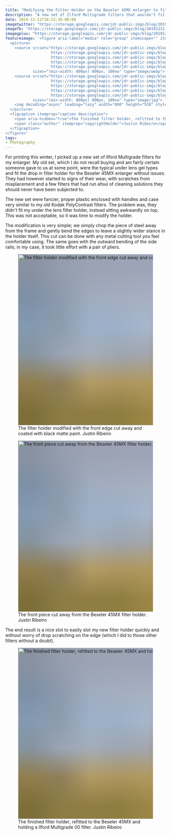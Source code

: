 ```yaml
---
title: "Modifying the Filter Holder on the Beseler 45MX enlarger to fit Ilford Multigrade filters"
description: "A new set of Ilford Multigrade filters that wouldn't fit my under lens holder wasn't a cause for alarm. Someone hand me a cut saw."
date: 2019-12-11T16:23:36-08:00
imagetwitter: "https://storage.googleapis.com/jdr-public-imgs/blog/20191211-45mx-filter-holder-cut-01-800.jpg"
imagefb: "https://storage.googleapis.com/jdr-public-imgs/blog/20191211-45mx-filter-holder-cut-01-800.jpg"
imagegplus: "https://storage.googleapis.com/jdr-public-imgs/blog/20191211-45mx-filter-holder-cut-01-800.jpg"
featureimage: '<figure aria-label="media" role="group" itemscope="" itemprop="associatedMedia" itemtype="http://schema.org/ImageObject">
  <picture>
    <source srcset="https://storage.googleapis.com/jdr-public-imgs/blog/20191211-45mx-filter-holder-cut-01-640.webp 640w,
                    https://storage.googleapis.com/jdr-public-imgs/blog/20191211-45mx-filter-holder-cut-01-800.webp 800w,
                    https://storage.googleapis.com/jdr-public-imgs/blog/20191211-45mx-filter-holder-cut-01-1024.webp 1024w,
                    https://storage.googleapis.com/jdr-public-imgs/blog/20191211-45mx-filter-holder-cut-01-1280.webp 1280w,
                    https://storage.googleapis.com/jdr-public-imgs/blog/20191211-45mx-filter-holder-cut-01-1600.webp 1600w"
            sizes="(min-width: 800px) 800px, 100vw" type="image/webp">
    <source srcset="https://storage.googleapis.com/jdr-public-imgs/blog/20191211-45mx-filter-holder-cut-01-640.jpg 640w,
                    https://storage.googleapis.com/jdr-public-imgs/blog/20191211-45mx-filter-holder-cut-01-800.jpg 800w,
                    https://storage.googleapis.com/jdr-public-imgs/blog/20191211-45mx-filter-holder-cut-01-1024.jpg 1024w,
                    https://storage.googleapis.com/jdr-public-imgs/blog/20191211-45mx-filter-holder-cut-01-1280.jpg 1280w,
                    https://storage.googleapis.com/jdr-public-imgs/blog/20191211-45mx-filter-holder-cut-01-1600.jpg 1600w"
            sizes="(min-width: 800px) 800px, 100vw" type="image/jpg">
    <img decoding="async" loading="lazy" width="800" height="538" style="background-size: cover; background-image: url(''data:image/svg+xml;charset=utf-8,%3Csvg xmlns=\''http%3A//www.w3.org/2000/svg\'' xmlns%3Axlink=\''http%3A//www.w3.org/1999/xlink\'' viewBox=\''0 0 1280 853\''%3E%3Cfilter id=\''b\'' color-interpolation-filters=\''sRGB\''%3E%3CfeGaussianBlur stdDeviation=\''.5\''%3E%3C/feGaussianBlur%3E%3CfeComponentTransfer%3E%3CfeFuncA type=\''discrete\'' tableValues=\''1 1\''%3E%3C/feFuncA%3E%3C/feComponentTransfer%3E%3C/filter%3E%3Cimage filter=\''url(%23b)\'' x=\''0\'' y=\''0\'' height=\''100%25\'' width=\''100%25\'' xlink%3Ahref=\''data%3Aimage/png;base64,iVBORw0KGgoAAAANSUhEUgAAAAkAAAAGCAIAAACepSOSAAAACXBIWXMAAC4jAAAuIwF4pT92AAAAs0lEQVQI1wGoAFf/AImSoJSer5yjs52ktp2luJuluKOpuJefsoCNowB+kKaOm66grL+krsCnsMGrt8m1u8mzt8OVoLIAhJqzjZ2tnLLLnLHJp7fNmpyjqbPCqLrRjqO7AIeUn5ultaWtt56msaSnroZyY4mBgLq7wY6TmwCRfk2Pf1uzm2WulV+xmV6rmGyQfFm3nWSBcEIAfm46jX1FkH5Djn5AmodGo49MopBLlIRBfG8yj/dfjF5frTUAAAAASUVORK5CYII=\''%3E%3C/image%3E%3C/svg%3E'');" src="https://storage.googleapis.com/jdr-public-imgs/blog/20191211-45mx-filter-holder-cut-01-800.jpg" alt="The finished filter holder, refitted to the Beseler 45MX and holding a Ilford Multigrade 00 filter.">
  </picture>
  <figcaption itemprop="caption description">
    <span aria-hidden="true">The finished filter holder, refitted to the Beseler 45MX and holding a Ilford Multigrade 00 filter.</span>
    <span class="author" itemprop="copyrightHolder">Justin Ribeiro</span>
  </figcaption>
</figure>'
tags:
- Photography
---
```


For printing this winter, I picked up a new set of Ilford Multigrade filters for my enlarger. My old set, which I do not recall buying and am fairly certain someone gave to us at some point, were the typical under lens gel types and fit the drop in filter holder for the Beseler 45MX enlarger without issues. They had however started to signs of their wear, with scratches from misplacement and a few filters that had run afoul of cleaning solutions they should never have been subjected to.

The new set were fancier, proper plastic enclosed with handles and case very similar to my old Kodak PolyContrast filters. The problem was, they didn't fit my under the lens filter holder, instead sitting awkwardly on top. This was not acceptable, so it was time to modify the holder.

The modification is very simple; we simply chop the piece of steel away from the frame and gently bend the edges to leave a slightly wider stance in the holder itself. This cut can be done with any metal cutting tool you feel comfortable using.  The same goes with the outward bending of the side rails; in my case, it took little effort with a pair of pliers.

<figure aria-label="media" role="group" itemscope="" itemprop="associatedMedia" itemtype="http://schema.org/ImageObject">
  <picture>
    <source srcset="https://storage.googleapis.com/jdr-public-imgs/blog/20191211-45mx-filter-holder-cut-03-640.webp 640w,
                    https://storage.googleapis.com/jdr-public-imgs/blog/20191211-45mx-filter-holder-cut-03-800.webp 800w,
                    https://storage.googleapis.com/jdr-public-imgs/blog/20191211-45mx-filter-holder-cut-03-1024.webp 1024w,
                    https://storage.googleapis.com/jdr-public-imgs/blog/20191211-45mx-filter-holder-cut-03-1280.webp 1280w,
                    https://storage.googleapis.com/jdr-public-imgs/blog/20191211-45mx-filter-holder-cut-03-1600.webp 1600w"
            sizes="(min-width: 800px) 800px, 100vw" type="image/webp">
    <source srcset="https://storage.googleapis.com/jdr-public-imgs/blog/20191211-45mx-filter-holder-cut-03-640.jpg 640w,
                    https://storage.googleapis.com/jdr-public-imgs/blog/20191211-45mx-filter-holder-cut-03-800.jpg 800w,
                    https://storage.googleapis.com/jdr-public-imgs/blog/20191211-45mx-filter-holder-cut-03-1024.jpg 1024w,
                    https://storage.googleapis.com/jdr-public-imgs/blog/20191211-45mx-filter-holder-cut-03-1280.jpg 1280w,
                    https://storage.googleapis.com/jdr-public-imgs/blog/20191211-45mx-filter-holder-cut-03-1600.jpg 1600w"
            sizes="(min-width: 800px) 800px, 100vw" type="image/jpg">
    <img decoding="async" loading="lazy" width="800" height="538" style="background-size: cover;
          background-image: url('data:image/svg+xml;charset=utf-8,%3Csvg xmlns=\'http%3A//www.w3.org/2000/svg\' xmlns%3Axlink=\'http%3A//www.w3.org/1999/xlink\' viewBox=\'0 0 1280 853\'%3E%3Cfilter id=\'b\' color-interpolation-filters=\'sRGB\'%3E%3CfeGaussianBlur stdDeviation=\'.5\'%3E%3C/feGaussianBlur%3E%3CfeComponentTransfer%3E%3CfeFuncA type=\'discrete\' tableValues=\'1 1\'%3E%3C/feFuncA%3E%3C/feComponentTransfer%3E%3C/filter%3E%3Cimage filter=\'url(%23b)\' x=\'0\' y=\'0\' height=\'100%25\' width=\'100%25\' xlink%3Ahref=\'data%3Aimage/png;base64,iVBORw0KGgoAAAANSUhEUgAAAAkAAAAGCAIAAACepSOSAAAACXBIWXMAAC4jAAAuIwF4pT92AAAAs0lEQVQI1wGoAFf/AImSoJSer5yjs52ktp2luJuluKOpuJefsoCNowB+kKaOm66grL+krsCnsMGrt8m1u8mzt8OVoLIAhJqzjZ2tnLLLnLHJp7fNmpyjqbPCqLrRjqO7AIeUn5ultaWtt56msaSnroZyY4mBgLq7wY6TmwCRfk2Pf1uzm2WulV+xmV6rmGyQfFm3nWSBcEIAfm46jX1FkH5Djn5AmodGo49MopBLlIRBfG8yj/dfjF5frTUAAAAASUVORK5CYII=\'%3E%3C/image%3E%3C/svg%3E');" src="https://storage.googleapis.com/jdr-public-imgs/blog/20191211-45mx-filter-holder-cut-03-800.jpg" alt="The filter holder modified with the front edge cut away and coated with black matte paint.">
  </picture>
  <figcaption itemprop="caption description">
    <span aria-hidden="true">The filter holder modified with the front edge cut away and coated with black matte paint.</span>
    <span class="author" itemprop="copyrightHolder">Justin Ribeiro</span>
  </figcaption>
</figure>

<figure aria-label="media" role="group" itemscope="" itemprop="associatedMedia" itemtype="http://schema.org/ImageObject">
  <picture>
    <source srcset="https://storage.googleapis.com/jdr-public-imgs/blog/20191211-45mx-filter-holder-cut-02-640.webp 640w,
                    https://storage.googleapis.com/jdr-public-imgs/blog/20191211-45mx-filter-holder-cut-02-800.webp 800w,
                    https://storage.googleapis.com/jdr-public-imgs/blog/20191211-45mx-filter-holder-cut-02-1024.webp 1024w,
                    https://storage.googleapis.com/jdr-public-imgs/blog/20191211-45mx-filter-holder-cut-02-1280.webp 1280w,
                    https://storage.googleapis.com/jdr-public-imgs/blog/20191211-45mx-filter-holder-cut-02-1600.webp 1600w"
            sizes="(min-width: 800px) 800px, 100vw" type="image/webp">
    <source srcset="https://storage.googleapis.com/jdr-public-imgs/blog/20191211-45mx-filter-holder-cut-02-640.jpg 640w,
                    https://storage.googleapis.com/jdr-public-imgs/blog/20191211-45mx-filter-holder-cut-02-800.jpg 800w,
                    https://storage.googleapis.com/jdr-public-imgs/blog/20191211-45mx-filter-holder-cut-02-1024.jpg 1024w,
                    https://storage.googleapis.com/jdr-public-imgs/blog/20191211-45mx-filter-holder-cut-02-1280.jpg 1280w,
                    https://storage.googleapis.com/jdr-public-imgs/blog/20191211-45mx-filter-holder-cut-02-1600.jpg 1600w"
            sizes="(min-width: 800px) 800px, 100vw" type="image/jpg">
    <img decoding="async" loading="lazy" width="800" height="538" style="background-size: cover;
          background-image: url('data:image/svg+xml;charset=utf-8,%3Csvg xmlns=\'http%3A//www.w3.org/2000/svg\' xmlns%3Axlink=\'http%3A//www.w3.org/1999/xlink\' viewBox=\'0 0 1280 853\'%3E%3Cfilter id=\'b\' color-interpolation-filters=\'sRGB\'%3E%3CfeGaussianBlur stdDeviation=\'.5\'%3E%3C/feGaussianBlur%3E%3CfeComponentTransfer%3E%3CfeFuncA type=\'discrete\' tableValues=\'1 1\'%3E%3C/feFuncA%3E%3C/feComponentTransfer%3E%3C/filter%3E%3Cimage filter=\'url(%23b)\' x=\'0\' y=\'0\' height=\'100%25\' width=\'100%25\' xlink%3Ahref=\'data%3Aimage/png;base64,iVBORw0KGgoAAAANSUhEUgAAAAkAAAAGCAIAAACepSOSAAAACXBIWXMAAC4jAAAuIwF4pT92AAAAs0lEQVQI1wGoAFf/AImSoJSer5yjs52ktp2luJuluKOpuJefsoCNowB+kKaOm66grL+krsCnsMGrt8m1u8mzt8OVoLIAhJqzjZ2tnLLLnLHJp7fNmpyjqbPCqLrRjqO7AIeUn5ultaWtt56msaSnroZyY4mBgLq7wY6TmwCRfk2Pf1uzm2WulV+xmV6rmGyQfFm3nWSBcEIAfm46jX1FkH5Djn5AmodGo49MopBLlIRBfG8yj/dfjF5frTUAAAAASUVORK5CYII=\'%3E%3C/image%3E%3C/svg%3E');" src="https://storage.googleapis.com/jdr-public-imgs/blog/20191211-45mx-filter-holder-cut-02-800.jpg" alt="The front piece cut away from the Beseler 45MX filter holder.">
  </picture>
  <figcaption itemprop="caption description">
    <span aria-hidden="true">The front piece cut away from the Beseler 45MX filter holder.</span>
    <span class="author" itemprop="copyrightHolder">Justin Ribeiro</span>
  </figcaption>
</figure>

The end result is a nice slot to easily slot my new filter holder quickly and without worry of drop scratching on the edge (which I did to those other filters without a doubt).

<figure aria-label="media" role="group" itemscope="" itemprop="associatedMedia" itemtype="http://schema.org/ImageObject">
  <picture>
    <source srcset="https://storage.googleapis.com/jdr-public-imgs/blog/20191211-45mx-filter-holder-cut-01-640.webp 640w,
                    https://storage.googleapis.com/jdr-public-imgs/blog/20191211-45mx-filter-holder-cut-01-800.webp 800w,
                    https://storage.googleapis.com/jdr-public-imgs/blog/20191211-45mx-filter-holder-cut-01-1024.webp 1024w,
                    https://storage.googleapis.com/jdr-public-imgs/blog/20191211-45mx-filter-holder-cut-01-1280.webp 1280w,
                    https://storage.googleapis.com/jdr-public-imgs/blog/20191211-45mx-filter-holder-cut-01-1600.webp 1600w"
            sizes="(min-width: 800px) 800px, 100vw" type="image/webp">
    <source srcset="https://storage.googleapis.com/jdr-public-imgs/blog/20191211-45mx-filter-holder-cut-01-640.jpg 640w,
                    https://storage.googleapis.com/jdr-public-imgs/blog/20191211-45mx-filter-holder-cut-01-800.jpg 800w,
                    https://storage.googleapis.com/jdr-public-imgs/blog/20191211-45mx-filter-holder-cut-01-1024.jpg 1024w,
                    https://storage.googleapis.com/jdr-public-imgs/blog/20191211-45mx-filter-holder-cut-01-1280.jpg 1280w,
                    https://storage.googleapis.com/jdr-public-imgs/blog/20191211-45mx-filter-holder-cut-01-1600.jpg 1600w"
            sizes="(min-width: 800px) 800px, 100vw" type="image/jpg">
    <img decoding="async" loading="lazy" width="800" height="538" style="background-size: cover;
          background-image: url('data:image/svg+xml;charset=utf-8,%3Csvg xmlns=\'http%3A//www.w3.org/2000/svg\' xmlns%3Axlink=\'http%3A//www.w3.org/1999/xlink\' viewBox=\'0 0 1280 853\'%3E%3Cfilter id=\'b\' color-interpolation-filters=\'sRGB\'%3E%3CfeGaussianBlur stdDeviation=\'.5\'%3E%3C/feGaussianBlur%3E%3CfeComponentTransfer%3E%3CfeFuncA type=\'discrete\' tableValues=\'1 1\'%3E%3C/feFuncA%3E%3C/feComponentTransfer%3E%3C/filter%3E%3Cimage filter=\'url(%23b)\' x=\'0\' y=\'0\' height=\'100%25\' width=\'100%25\' xlink%3Ahref=\'data%3Aimage/png;base64,iVBORw0KGgoAAAANSUhEUgAAAAkAAAAGCAIAAACepSOSAAAACXBIWXMAAC4jAAAuIwF4pT92AAAAs0lEQVQI1wGoAFf/AImSoJSer5yjs52ktp2luJuluKOpuJefsoCNowB+kKaOm66grL+krsCnsMGrt8m1u8mzt8OVoLIAhJqzjZ2tnLLLnLHJp7fNmpyjqbPCqLrRjqO7AIeUn5ultaWtt56msaSnroZyY4mBgLq7wY6TmwCRfk2Pf1uzm2WulV+xmV6rmGyQfFm3nWSBcEIAfm46jX1FkH5Djn5AmodGo49MopBLlIRBfG8yj/dfjF5frTUAAAAASUVORK5CYII=\'%3E%3C/image%3E%3C/svg%3E');" src="https://storage.googleapis.com/jdr-public-imgs/blog/20191211-45mx-filter-holder-cut-01-800.jpg" alt="The finished filter holder, refitted to the Beseler 45MX and holding a Ilford Multigrade 00 filter.">
  </picture>
  <figcaption itemprop="caption description">
    <span aria-hidden="true">The finished filter holder, refitted to the Beseler 45MX and holding a Ilford Multigrade 00 filter.</span>
    <span class="author" itemprop="copyrightHolder">Justin Ribeiro</span>
  </figcaption>
</figure>